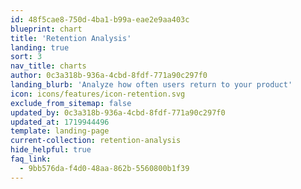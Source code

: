 ```yaml
---
id: 48f5cae8-750d-4ba1-b99a-eae2e9aa403c
blueprint: chart
title: 'Retention Analysis'
landing: true
sort: 3
nav_title: charts
author: 0c3a318b-936a-4cbd-8fdf-771a90c297f0
landing_blurb: 'Analyze how often users return to your product'
icon: icons/features/icon-retention.svg
exclude_from_sitemap: false
updated_by: 0c3a318b-936a-4cbd-8fdf-771a90c297f0
updated_at: 1719944496
template: landing-page
current-collection: retention-analysis
hide_helpful: true
faq_link:
  - 9bb576da-f4d0-48aa-862b-5560800b1f39
---
```


